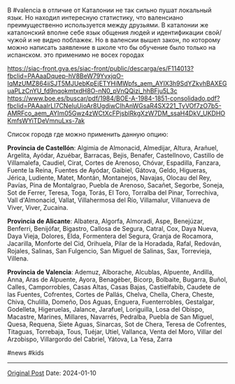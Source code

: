 В #valencia в отличие от Каталонии не так сильно пушат локальный язык. Но находил интересную статистику, что валенсиано преимущественно используется между друзьями. В каталонии же каталонский вполне себе язык общения людей и идентификации свой/чужой и не видно поблажек. Но в валенсии вышел закон, по которому можно написать заявление в школе что бы обучение было только на испанском. это применимо не восех городах

https://siac-front.gva.es/siac-front/public/descarga/es/F114013?fbclid=PAAaaDquep-hV8BeW79YvxjqO-IqMzUMZ864iiSJT5MJUebKpEjETYHiMWpfs_aem_AYIX3h9SdYZkvhBAXEGuaPLzCnYU_fd9nqokmtxdH8O-nN0_pVnQQizi_hhBFju5L3c
https://www.boe.es/buscar/pdf/1984/BOE-A-1984-1851-consolidado.pdf?fbclid=PAAaaIrLI7CNeIuUioAr8UgdiwCIhAnWGsaR4SX221_TyVOf7zO7b5-AMRFco_aem_AYIm05Gwz4zWCtXcFPjsblRkgXzW7DM_ssaH4DkV_UKDHOKmfsWYiTDeVmnuLxs-7ak

Список городв где можно применить данную опцию:

**Provincia de Castellón**: Algimia de Almonacid, Almedijar, Altura, Arañuel, Argelita, Ayódar, Azuébar, Barracas, Bejis, Benafer, Castellnovo, Castillo de Villamalefa, Caudiel, Cirat, Cortes de Arenoso, Chóvar, Espadilla, Fanzara, Fuente la Reina, Fuentes de Ayódar, Gaibiel, Gátova, Geldo, Higueras, Jérica, Ludiente, Matet, Montán, Montanejos, Navajas, Olocau del Rey, Pavías, Pina de Montalgrao, Puebla de Arenoso, Sacañet, Segorbe, Soneja, Sot de Ferrer, Teresa, Toga, Torás, El Toro, Torralba del Pinar, Torrechiva, Vall d'Almonacid, Vallat, Villahermosa del Río, Villamalur, Villanueva de Viver, Viver, Zucaina.

**Provincia de Alicante**: Albatera, Algorfa, Almoradi, Aspe, Benejúzar, Benferri, Benijófar, Bigastro, Callosa de Segura, Catral, Cox, Daya Nueva, Daya Vieja, Dolores, Elda, Formentera del Segura, Granja de Rocamora, Jacarilla, Monforte del Cid, Orihuela, Pilar de la Horadada, Rafal, Redován, Rojales, Salinas, San Fulgencio, San Miguel de Salinas, Sax, Torrevieja, Villena.

**Provincia de Valencia**: Ademuz, Alborache, Alcublas, Alpuente, Andilla, Anna, Aras de Alpuente, Ayora, Benagéber, Bicorp, Bolbaite, Bugarra, Buñol, Calles, Camporrobles, Casas Altas, Casas Bajas, Castielfabib, Caudete de las Fuentes, Cofrentes, Cortes de Pallás, Chelva, Chella, Chera, Cheste, Chiva, Chulilla, Domeño, Dos Aguas, Enguera, Fuenterrobles, Gestalgar, Godelleta, Higeruelas, Jalance, Jarafuel, Loriguilla, Losa del Obispo, Macastre, Marines, Millares, Navarrés, Pedralba, Puebla de San Miguel, Quesa, Requena, Siete Aguas, Sinarcas, Sot de Chera, Teresa de Cofrentes, Titaguas, Torrebaja, Tous, Tuéjar, Utiel, Vallanca, Venta del Moro, Villar del Arzobispo, Villargordo del Cabriel, Yátova, La Yesa, Zarra

#news #kids

---
[Original Post](https://t.me/lev2tarragona/1875)
Date: 2024-01-10
